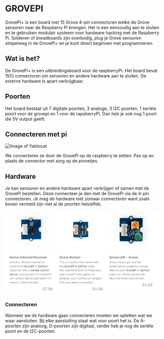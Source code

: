 
# GROVEPI

GrovePi+ is een board met 15 Grove 4-pin connectoren welke de Grove sensoren naar de Raspberry Pi brengen. Het is een eenvoudig aan te sluiten en te gebruiken modulair systeem voor hardware hacking met de Raspberry Pi. Solderen of breadboards zijn overbodig, plug je Grove sensoren simpelweg in de GrovePi+ en je kunt direct beginnen met programmeren.

## Wat is het? 

De GrovePi+ is een uitbreidingsboard voor de raspberryPi. Het board bevat 15(!) connectoren om sensoren en andere hardware aan te sluiten. De externe hardware is apart verkrijgbaar. 

## Poorten

Het board bestaat uit 7 digitale poorten, 3 analoge, 3 I2C poorten, 1 seriële poort voor de grovepi en 1 voor de rapsberryPi. Dan heb je ook nog 1 poort die 5V output geeft.

## Connecteren met pi

![Image of Yaktocat](https://seeeddoc.github.io/GrovePiPlus/img/GrovePi_Wiki_1.JPG)

We connecteren ze door de GrovePi op de raspberry te zetten. Pas op en plaats de connector met zorg op de pinnetjes.

## Hardware

Je kan sensoren en andere hardware apart verkrijgen of samen met de GrovePi bestellen. Deze connecteer je dan met de GrovePi via de 4-pin connectoren. Je mag de hardware niet zomaar connecteren want zoals boven vermeld zijn niet al de poorten hetzelfde. 

![Image of Yaktocat](https://github.com/gdmgent-1819-iot/labo-4-grovepi/blob/master/pictures/Hardware.png)

### Connecteren 

Wanneer we de hardware gaan connecteren moeten we opletten wat we waar aansluiten. Bij elke aansluiting staat wat voor poort het is. 
De A-poorten zijn analoog, D-poorten zijn digitaal, verder heb je nog de seriële poort en de I2C-poorten.

